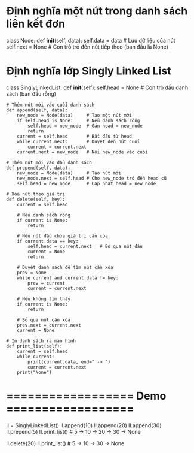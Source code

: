 # Định nghĩa một nút trong danh sách liên kết đơn
class Node:
    def __init__(self, data):
        self.data = data      # Lưu dữ liệu của nút
        self.next = None      # Con trỏ trỏ đến nút tiếp theo (ban đầu là None)


# Định nghĩa lớp Singly Linked List
class SinglyLinkedList:
    def __init__(self):
        self.head = None      # Con trỏ đầu danh sách (ban đầu rỗng)

    # Thêm nút mới vào cuối danh sách
    def append(self, data):
        new_node = Node(data)     # Tạo một nút mới
        if self.head is None:     # Nếu danh sách rỗng
            self.head = new_node  # Gán head = new_node
            return
        current = self.head       # Bắt đầu từ head
        while current.next:       # Duyệt đến nút cuối
            current = current.next
        current.next = new_node   # Nối new_node vào cuối

    # Thêm nút mới vào đầu danh sách
    def prepend(self, data):
        new_node = Node(data)     # Tạo nút mới
        new_node.next = self.head # Cho new_node trỏ đến head cũ
        self.head = new_node      # Cập nhật head = new_node

    # Xóa nút theo giá trị
    def delete(self, key):
        current = self.head

        # Nếu danh sách rỗng
        if current is None:
            return

        # Nếu nút đầu chứa giá trị cần xóa
        if current.data == key:
            self.head = current.next   # Bỏ qua nút đầu
            current = None
            return

        # Duyệt danh sách để tìm nút cần xóa
        prev = None
        while current and current.data != key:
            prev = current
            current = current.next

        # Nếu không tìm thấy
        if current is None:
            return

        # Bỏ qua nút cần xóa
        prev.next = current.next
        current = None

    # In danh sách ra màn hình
    def print_list(self):
        current = self.head
        while current:
            print(current.data, end=" -> ")
            current = current.next
        print("None")


# ================== Demo ==================
ll = SinglyLinkedList()
ll.append(10)
ll.append(20)
ll.append(30)
ll.prepend(5)
ll.print_list()    # 5 -> 10 -> 20 -> 30 -> None

ll.delete(20)
ll.print_list()    # 5 -> 10 -> 30 -> None
